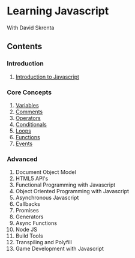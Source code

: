 # Learning Javascript

With David Skrenta

## Contents

### Introduction

  1. [Introduction to Javascript](https://github.com/dskrenta/learn-js)

### Core Concepts

1. [Variables](https://github.com/dskrenta/learn-js)
2. [Comments](https://github.com/dskrenta/learn-js)
3. [Operators](https://github.com/dskrenta/learn-js)
4. [Conditionals](https://github.com/dskrenta/learn-js)
5. [Loops](https://github.com/dskrenta/learn-js)
6. [Functions](https://github.com/dskrenta/learn-js)
7. [Events](https://github.com/dskrenta/learn-js)

### Advanced

1. Document Object Model
2. HTML5 API's
3. Functional Programming with Javascript
4. Object Oriented Programming with Javascript
5. Asynchronous Javascript
  1. Callbacks
  2. Promises
  3. Generators
  4. Async Functions
6. Node JS
7. Build Tools
8. Transpiling and Polyfill
9. Game Development with Javascript
